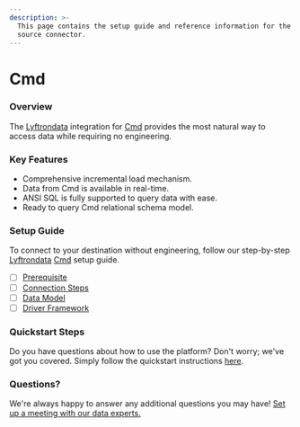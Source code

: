 ```yaml
---
description: >-
  This page contains the setup guide and reference information for the Cmd
  source connector.
---
```


# Cmd

### Overview

The [Lyftrondata](https://www.lyftrondata.com/) integration for [Cmd](None/) provides the most natural way to access data while requiring no engineering.

### Key Features

* Comprehensive incremental load mechanism.
* Data from Cmd is available in real-time.
* ANSI SQL is fully supported to query data with ease.
* Ready to query Cmd relational schema model.

### Setup Guide

To connect to your destination without engineering, follow our step-by-step [Lyftrondata](https://www.lyftrondata.com/) [Cmd](None/) setup guide.

* [ ] [Prerequisite](prerequisite.md)
* [ ] [Connection Steps](connection-steps.md)
* [ ] [Data Model](data-model/erd.md)
* [ ] [Driver Framework](driver-framework/)

### Quickstart Steps

Do you have questions about how to use the platform? Don't worry; we've got you covered. Simply follow the quickstart instructions [here](../../).

### Questions? <a href="#questions" id="questions"></a>

We're always happy to answer any additional questions you may have! [Set up a meeting with our data experts.](https://www.lyftrondata.com/book-a-meeting/)
